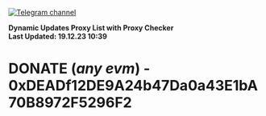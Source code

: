[![Telegram channel](https://img.shields.io/endpoint?url=https://runkit.io/damiankrawczyk/telegram-badge/branches/master?url=https://t.me/n4z4v0d)](https://t.me/n4z4v0d) 

**Dynamic Updates Proxy List with Proxy Checker**  
**Last Updated: 19.12.23 10:39**

# DONATE (_any evm_) - 0xDEADf12DE9A24b47Da0a43E1bA70B8972F5296F2

